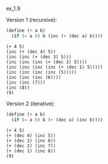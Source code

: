ex_1.9

Version 1 (recursive):
```scheme
(define (+ a b)
  (if (= a 0) b (inc (+ (dec a) b))))
```
```
(+ 4 5)
(inc (+ (dec 4) 5))
(inc (inc (+ (dec 3) 5)))
(inc (inc (inc (+ (dec 2) 5))))
(inc (inc (inc (inc (+ (dec 1) 5)))))
(inc (inc (inc (inc (5)))))
(inc (inc (inc (6))))
(inc (inc (7)))
(inc (8))
(9)
```

Version 2 (iterative):
```scheme
(define (+ a b)
  (if (= a 0) b (+ (dec a) (inc b))))
```
```
(+ 4 5)
(+ (dec 4) (inc 5))
(+ (dec 3) (inc 6))
(+ (dec 2) (inc 7))
(+ (dec 1) (inc 8))
(9)
```
